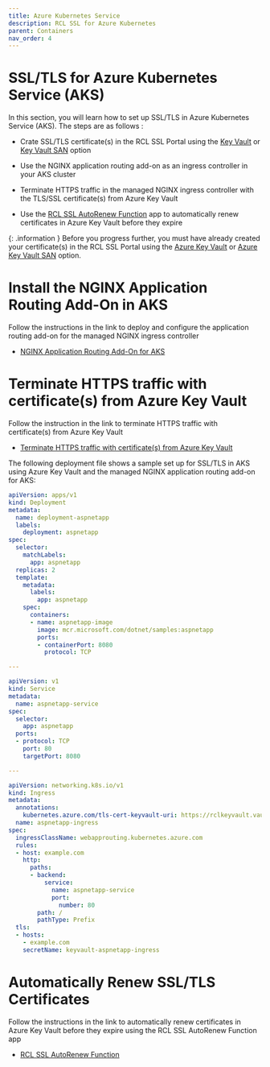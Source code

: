 ```yaml
---
title: Azure Kubernetes Service
description: RCL SSL for Azure Kubernetes 
parent: Containers
nav_order: 4
---
```


# SSL/TLS for Azure Kubernetes Service (AKS)

In this section, you will learn how to set up SSL/TLS in Azure Kubernetes Service (AKS). The steps are as follows :

- Crate SSL/TLS certificate(s) in the RCL SSL Portal using the [Key Vault](../portal/azure-keyvault.md) or [Key Vault SAN](../portal/azure-keyvault-san.md) option

- Use the NGINX application routing add-on as an ingress controller in your AKS cluster

- Terminate HTTPS traffic in the managed NGINX ingress controller with the TLS/SSL certificate(s) from Azure Key Vault

- Use the [RCL SSL AutoRenew Function](../autorenew/autorenew.md) app to automatically renew certificates in Azure Key Vault before they expire

{: .information }
Before you progress further, you must have already created your certificate(s) in the RCL SSL Portal using the [Azure Key Vault](../portal/azure-keyvault.md) or [Azure Key Vault SAN](../portal/azure-keyvault-san.md) option.

# Install the NGINX Application Routing Add-On in AKS

Follow the instructions in the link to deploy and configure the application routing add-on for the managed NGINX ingress controller

- [NGINX Application Routing Add-On for AKS](https://learn.microsoft.com/en-us/azure/aks/app-routing?tabs=default%2Cdeploy-app-default)

# Terminate HTTPS traffic with certificate(s) from Azure Key Vault

Follow the instruction in the link to terminate HTTPS traffic with certificate(s) from Azure Key Vault

- [Terminate HTTPS traffic with certificate(s) from Azure Key Vault](https://learn.microsoft.com/en-us/azure/aks/app-routing-dns-ssl)

The following deployment file shows a sample set up for SSL/TLS in AKS using Azure Key Vault and the managed NGINX application routing add-on for AKS:

```yaml
apiVersion: apps/v1
kind: Deployment
metadata:
  name: deployment-aspnetapp
  labels:
    deployment: aspnetapp
spec:
  selector:
    matchLabels:
      app: aspnetapp
  replicas: 2
  template:
    metadata:
      labels:
        app: aspnetapp
    spec:
      containers:
      - name: aspnetapp-image
        image: mcr.microsoft.com/dotnet/samples:aspnetapp
        ports:
        - containerPort: 8080
          protocol: TCP

---

apiVersion: v1
kind: Service
metadata:
  name: aspnetapp-service
spec:
  selector:
    app: aspnetapp
  ports:
  - protocol: TCP
    port: 80
    targetPort: 8080

---

apiVersion: networking.k8s.io/v1
kind: Ingress
metadata:
  annotations:
    kubernetes.azure.com/tls-cert-keyvault-uri: https://rclkeyvault.vault.azure.net/certificates/example-com/bf0etgd56g4gd563a969a8c1c7ed6a10
  name: aspnetapp-ingress
spec:
  ingressClassName: webapprouting.kubernetes.azure.com
  rules:
  - host: example.com
    http:
      paths:
      - backend:
          service:
            name: aspnetapp-service
            port:
              number: 80
        path: /
        pathType: Prefix
  tls:
  - hosts:
    - example.com
    secretName: keyvault-aspnetapp-ingress
```

# Automatically Renew SSL/TLS Certificates

Follow the instructions in the link to automatically renew certificates in Azure Key Vault before they expire using the RCL SSL AutoRenew Function app

- [RCL SSL AutoRenew Function](../autorenew/autorenew.md)
